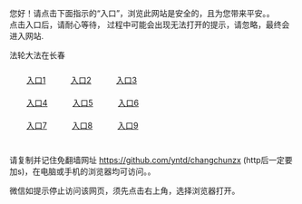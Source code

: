 您好！请点击下面指示的“入口”，浏览此网站是安全的，且为您带来平安。。 <br/>
点击入口后，请耐心等待， 过程中可能会出现无法打开的提示，请忽略，最终会进入网站. </br>

法轮大法在长春<br/>
<div style="padding:10px"><a style="margin:20px" target="_blank" href="https://dnbfsk3kig2q0.cloudfront.net/2Qpsp?cnlqbcip" id="ccLink1" rel="nofollow">入口1</a> <a target="_blank" style="margin:20px" href="https://d35a0hp5cnxgvw.cloudfront.net/2Qpsp?ahfsbvm" id="ccLink2" rel="nofollow">入口2</a> <a style="margin:20px" target="_blank" href="https://do5ijfoiq9fwm.cloudfront.net/2Qpsp?nfnlzb" id="ccLink3" rel="nofollow">入口3</a></div>

<div style="padding:10px" ><a style="margin:20px" target="_blank" href="https://dnbfsk3kig2q0.cloudfront.net/2Qpsp?cnlqbcip" id="ccLink4" rel="nofollow">入口4</a> <a style="margin:20px" href="https://d35a0hp5cnxgvw.cloudfront.net/2Qpsp?ahfsbvm" target="_blank" id="ccLink5" rel="nofollow">入口5</a> <a style="margin:20px" href="https://do5ijfoiq9fwm.cloudfront.net/2Qpsp?nfnlzb" target="_blank" id="ccLink6" rel="nofollow">入口6</a></div>

<div style="padding:10px"><a style="margin:20px" target="_blank" href="https://dnbfsk3kig2q0.cloudfront.net/2Qpsp?cnlqbcip" id="ccLink7" rel="nofollow">入口7</a> <a style="margin:20px" href="https://d35a0hp5cnxgvw.cloudfront.net/2Qpsp?ahfsbvm" target="_blank" id="ccLink8" rel="nofollow">入口8</a> <a style="margin:20px" target="_blank" href="https://do5ijfoiq9fwm.cloudfront.net/2Qpsp?nfnlzb" id="ccLink9" rel="nofollow">入口9</a></div>

<br/>



请复制并记住免翻墙网址 https://github.com/yntd/changchunzx (http后一定要加s)，在电脑或手机的浏览器均可访问。。<br/>

微信如提示停止访问该网页，须先点击右上角，选择浏览器打开。
